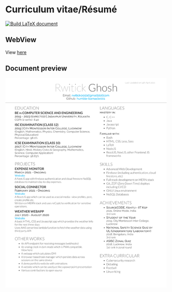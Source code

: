 # Curriculum vitae/Résumé

[![Build LaTeX document](https://github.com/humble-barnacle001/CV/actions/workflows/compile-release-latex.yml/badge.svg?branch=source)](https://github.com/humble-barnacle001/CV/actions/workflows/compile-release-latex.yml)

## WebView

View [here](https://humble-barnacle001.github.io/CV)

## Document preview

[![CV](./demo.png)](https://humble-barnacle001.github.io/CV/main.pdf)
